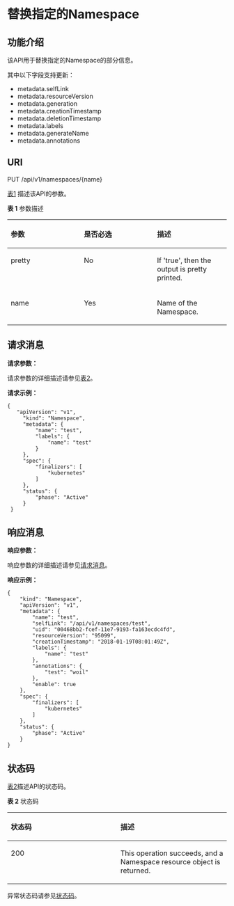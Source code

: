 # 替换指定的Namespace<a name="cce_02_0053"></a>

## 功能介绍<a name="se64c62bbc28a47689949a123d846c8ca"></a>

该API用于替换指定的Namespace的部分信息。

其中以下字段支持更新：

-   metadata.selfLink
-   metadata.resourceVersion
-   metadata.generation
-   metadata.creationTimestamp
-   metadata.deletionTimestamp
-   metadata.labels
-   metadata.generateName
-   metadata.annotations

## URI<a name="sa913bc0ccab7450b8923451bf9f15c04"></a>

PUT /api/v1/namespaces/\{name\}

[表1](#zh-cn_topic_0079615038_table49444123)  描述该API的参数。

**表 1**  参数描述

<a name="zh-cn_topic_0079615038_table49444123"></a>
<table><thead align="left"><tr id="zh-cn_topic_0079615038_row14601642"><th class="cellrowborder" valign="top" width="33.33333333333333%" id="mcps1.2.4.1.1"><p id="zh-cn_topic_0079615038_p41882373"><a name="zh-cn_topic_0079615038_p41882373"></a><a name="zh-cn_topic_0079615038_p41882373"></a>参数</p>
</th>
<th class="cellrowborder" valign="top" width="33.33333333333333%" id="mcps1.2.4.1.2"><p id="p13489349201632"><a name="p13489349201632"></a><a name="p13489349201632"></a>是否必选</p>
</th>
<th class="cellrowborder" valign="top" width="33.33333333333333%" id="mcps1.2.4.1.3"><p id="p18895455201632"><a name="p18895455201632"></a><a name="p18895455201632"></a>描述</p>
</th>
</tr>
</thead>
<tbody><tr id="zh-cn_topic_0079615038_row13608105"><td class="cellrowborder" valign="top" width="33.33333333333333%" headers="mcps1.2.4.1.1 "><p id="zh-cn_topic_0079615038_p28514710"><a name="zh-cn_topic_0079615038_p28514710"></a><a name="zh-cn_topic_0079615038_p28514710"></a>pretty</p>
</td>
<td class="cellrowborder" valign="top" width="33.33333333333333%" headers="mcps1.2.4.1.2 "><p id="zh-cn_topic_0079615038_p27990155"><a name="zh-cn_topic_0079615038_p27990155"></a><a name="zh-cn_topic_0079615038_p27990155"></a>No</p>
</td>
<td class="cellrowborder" valign="top" width="33.33333333333333%" headers="mcps1.2.4.1.3 "><p id="zh-cn_topic_0079615038_p52610097"><a name="zh-cn_topic_0079615038_p52610097"></a><a name="zh-cn_topic_0079615038_p52610097"></a>If 'true', then the output is pretty printed.</p>
</td>
</tr>
<tr id="zh-cn_topic_0079615038_row27655246"><td class="cellrowborder" valign="top" width="33.33333333333333%" headers="mcps1.2.4.1.1 "><p id="zh-cn_topic_0079615038_p25482430"><a name="zh-cn_topic_0079615038_p25482430"></a><a name="zh-cn_topic_0079615038_p25482430"></a>name</p>
</td>
<td class="cellrowborder" valign="top" width="33.33333333333333%" headers="mcps1.2.4.1.2 "><p id="zh-cn_topic_0079615038_p50810959"><a name="zh-cn_topic_0079615038_p50810959"></a><a name="zh-cn_topic_0079615038_p50810959"></a>Yes</p>
</td>
<td class="cellrowborder" valign="top" width="33.33333333333333%" headers="mcps1.2.4.1.3 "><p id="zh-cn_topic_0079615038_p22047016"><a name="zh-cn_topic_0079615038_p22047016"></a><a name="zh-cn_topic_0079615038_p22047016"></a>Name of the Namespace.</p>
</td>
</tr>
</tbody>
</table>

## 请求消息<a name="zh-cn_topic_0079615038_ref458676991"></a>

**请求参数：**

请求参数的详细描述请参见[表2](创建Namespace.md#zh-cn_topic_0079615062_ref458759029)。

**请求示例：**

```
{ 
   "apiVersion": "v1", 
     "kind": "Namespace", 
     "metadata": { 
         "name": "test", 
         "labels": { 
             "name": "test" 
         } 
     }, 
     "spec": { 
         "finalizers": [ 
             "kubernetes" 
         ] 
     }, 
     "status": { 
         "phase": "Active" 
     } 
 }
```

## 响应消息<a name="s71d64222a34d4101aa1732e19c992943"></a>

**响应参数：**

响应参数的详细描述请参见[请求消息](#zh-cn_topic_0079615038_ref458676991)。

**响应示例：**

```
{
    "kind": "Namespace",
    "apiVersion": "v1",
    "metadata": {
        "name": "test",
        "selfLink": "/api/v1/namespaces/test",
        "uid": "00468bb2-fcef-11e7-9193-fa163ecdc4fd",
        "resourceVersion": "95099",
        "creationTimestamp": "2018-01-19T08:01:49Z",
        "labels": {
            "name": "test"
        },
        "annotations": {
            "test": "woil"
        },
        "enable": true
    },
    "spec": {
        "finalizers": [
            "kubernetes"
        ]
    },
    "status": {
        "phase": "Active"
    }
}
```

## 状态码<a name="sa1abf64108814721a77b395a50d806c0"></a>

[表2](#zh-cn_topic_0079615038_table42343927)描述API的状态码。

**表 2**  状态码

<a name="zh-cn_topic_0079615038_table42343927"></a>
<table><thead align="left"><tr id="zh-cn_topic_0079615038_row47812724"><th class="cellrowborder" valign="top" width="50%" id="mcps1.2.3.1.1"><p id="p46755442201632"><a name="p46755442201632"></a><a name="p46755442201632"></a>状态码</p>
</th>
<th class="cellrowborder" valign="top" width="50%" id="mcps1.2.3.1.2"><p id="p29094489201632"><a name="p29094489201632"></a><a name="p29094489201632"></a>描述</p>
</th>
</tr>
</thead>
<tbody><tr id="zh-cn_topic_0079615038_row11627434"><td class="cellrowborder" valign="top" width="50%" headers="mcps1.2.3.1.1 "><p id="zh-cn_topic_0079615038_p2298077"><a name="zh-cn_topic_0079615038_p2298077"></a><a name="zh-cn_topic_0079615038_p2298077"></a>200</p>
</td>
<td class="cellrowborder" valign="top" width="50%" headers="mcps1.2.3.1.2 "><p id="zh-cn_topic_0079615038_p51926520"><a name="zh-cn_topic_0079615038_p51926520"></a><a name="zh-cn_topic_0079615038_p51926520"></a>This operation succeeds, and a Namespace resource object is returned.</p>
</td>
</tr>
</tbody>
</table>

异常状态码请参见[状态码](状态码.md)。

